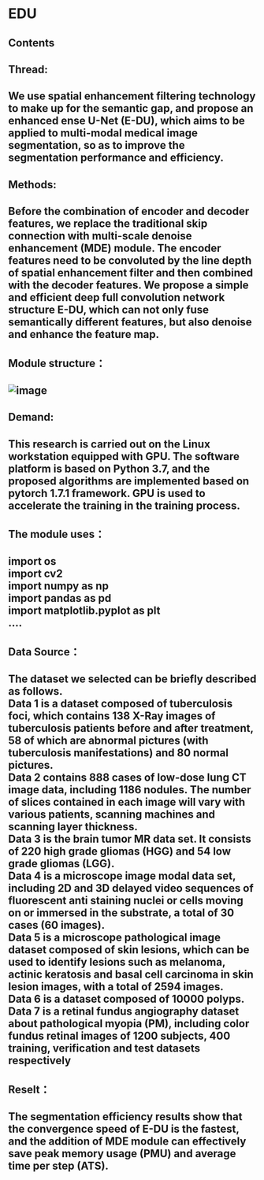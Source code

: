 # EDU 
Contents  
---
Thread: 
--
We use spatial enhancement filtering technology to make up for the semantic gap, and propose an enhanced ense U-Net (E-DU), which aims to be applied to multi-modal medical image segmentation, so as to improve the segmentation performance and efficiency.  
--
Methods: 
--
Before the combination of encoder and decoder features, we replace the traditional skip connection with multi-scale denoise enhancement (MDE) module. The encoder features need to be convoluted by the line depth of spatial enhancement filter and then combined with the decoder features. We propose a simple and efficient deep full convolution network structure E-DU, which can not only fuse semantically different features, but also denoise and enhance the feature map.  
--
Module structure：
--
![image](https://user-images.githubusercontent.com/101448564/158799383-b6e0c42e-a360-4bb0-8dc8-194031264d30.png)  
--
Demand:  
--
This research is carried out on the Linux workstation equipped with GPU. The software platform is based on Python 3.7, and the proposed algorithms are implemented based on pytorch 1.7.1 framework. GPU is used to accelerate the training in the training process.   
--
The module uses： 
--
import os  
import cv2  
import numpy as np  
import pandas as pd  
import matplotlib.pyplot as plt  
.... 
--
Data Source：
--  

The dataset we selected can be briefly described as follows.  
Data 1 is a dataset composed of tuberculosis foci, which contains 138 X-Ray images of tuberculosis patients before and after treatment, 58 of which are abnormal pictures (with tuberculosis manifestations) and 80 normal pictures.  
Data 2 contains 888 cases of low-dose lung CT image data, including 1186 nodules. The number of slices contained in each image will vary with various patients, scanning machines and scanning layer thickness.  
Data 3 is the brain tumor MR data set. It consists of 220 high grade gliomas (HGG) and 54 low grade gliomas (LGG).    
Data 4 is a microscope image modal data set, including 2D and 3D delayed video sequences of fluorescent anti staining nuclei or cells moving on or immersed in the substrate, a total of 30 cases (60 images).  
Data 5 is a microscope pathological image dataset composed of skin lesions, which can be used to identify lesions such as melanoma, actinic keratosis and basal cell carcinoma in skin lesion images, with a total of 2594 images.  
Data 6 is a dataset composed of 10000 polyps.  
Data 7 is a retinal fundus angiography dataset about pathological myopia (PM), including color fundus retinal images of 1200 subjects, 400 training, verification and test datasets respectively   
--
Reselt：
--
The segmentation efficiency results show that the convergence speed of E-DU is the fastest, and the addition of MDE module can effectively save peak memory usage (PMU) and average time per step (ATS).
--

